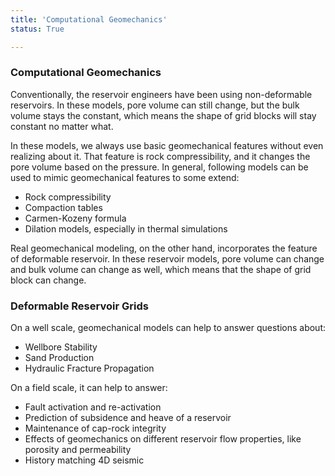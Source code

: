 ```yaml
---
title: 'Computational Geomechanics'
status: True

---
```


### Computational Geomechanics

Conventionally, the reservoir engineers have been using non-deformable reservoirs. In these models, pore volume can still change, but the bulk volume stays the constant, which means the shape of grid blocks will stay constant no matter what.

In these models, we always use basic geomechanical features without even realizing about it. That feature is rock compressibility, and it changes the pore volume based on the pressure. In general, following models can be used to mimic geomechanical features to some extend:

- Rock compressibility
- Compaction tables
- Carmen-Kozeny formula
- Dilation models, especially in thermal simulations

Real geomechanical modeling, on the other hand, incorporates the feature of deformable reservoir. In these reservoir models, pore volume can change and bulk volume can change as well, which means that the shape of grid block can change.

### Deformable Reservoir Grids

On a well scale, geomechanical models can help to answer questions about:

- Wellbore Stability
- Sand Production
- Hydraulic Fracture Propagation

On a field scale, it can help to answer:

- Fault activation and re-activation
- Prediction of subsidence and heave of a reservoir
- Maintenance of cap-rock integrity
- Effects of geomechanics on different reservoir flow properties, like porosity and permeability
- History matching 4D seismic